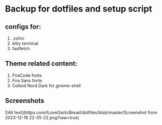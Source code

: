 # Backup for dotfiles and setup script

## configs for:
1. .zshrc
2. kitty terminal
3. fastfetch

## Theme related content:
1. FiraCode fonts
2. Fira Sans fonts
3. Colloid Nord Dark for gnome-shell


## Screenshots
![Alt text](https.com/ILoveGarlicBread/dotfiles/blob/master/Screenshot from 2023-12-16 22-35-22.png?raw=true)
